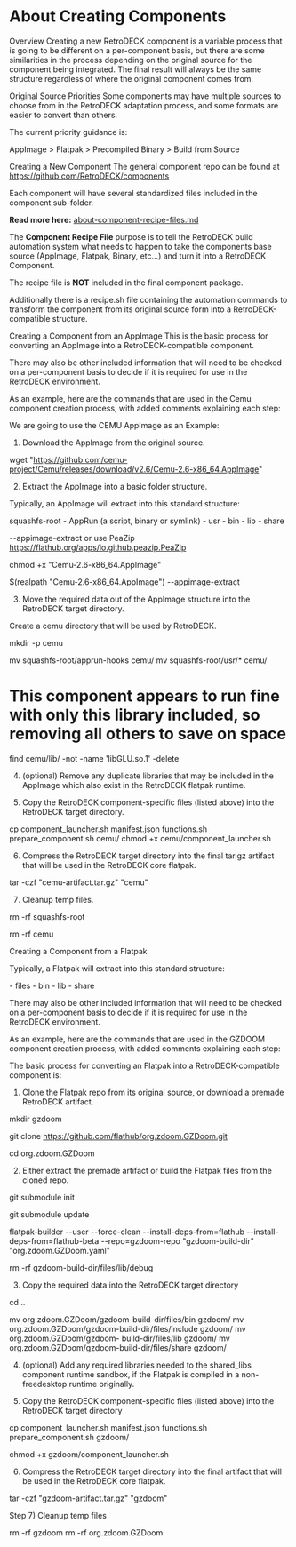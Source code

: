 # About Creating Components

Overview
Creating a new RetroDECK component is a variable process that is going to be different on a per-component basis, but there are some similarities in the process depending on the original source for the component being integrated. The final result will always be the same structure regardless of where the original component comes from.

Original Source Priorities
Some components may have multiple sources to choose from in the RetroDECK adaptation process, and some formats are easier to convert than others.

The current priority guidance is:

AppImage > Flatpak > Precompiled Binary > Build from Source

Creating a New Component
The general component repo can be found at https://github.com/RetroDECK/components



Each component will have several standardized files included in the component sub-folder.

**Read more here:** [about-component-recipe-files.md](about-component-ingredient-files)



The **Component Recipe File** purpose is to tell the RetroDECK build automation system what needs to happen to take the components base source (AppImage, Flatpak, Binary, etc...) and turn it into a RetroDECK Component.

The recipe file is **NOT** included in the final component package. 


Additionally there is a recipe.sh file containing the automation commands to transform the component from its original source form into a RetroDECK-compatible structure.

Creating a Component from an AppImage
This is the basic process for converting an AppImage into a RetroDECK-compatible component.

There may also be other included information that will need to be checked on a per-component basis to decide if it is required for use in the RetroDECK environment.

As an example, here are the commands that are used in the Cemu component creation process, with added comments explaining each step:

We are going to use the CEMU AppImage as an Example:


1) Download the AppImage from the original source.

wget "https://github.com/cemu-project/Cemu/releases/download/v2.6/Cemu-2.6-x86_64.AppImage"

2) Extract the AppImage into a basic folder structure.

Typically, an AppImage will extract into this standard structure:

squashfs-root
    - AppRun (a script, binary or symlink)
    - usr
        - bin
        - lib
        - share

--appimage-extract or use PeaZip https://flathub.org/apps/io.github.peazip.PeaZip 

chmod +x "Cemu-2.6-x86_64.AppImage"

$(realpath "Cemu-2.6-x86_64.AppImage") --appimage-extract


3) Move the required data out of the AppImage structure into the RetroDECK target directory.

Create a cemu directory that will be used by RetroDECK.

mkdir -p cemu

mv squashfs-root/apprun-hooks cemu/
mv squashfs-root/usr/* cemu/

# This component appears to run fine with only this library included, so removing all others to save on space
find cemu/lib/ -not -name 'libGLU.so.1' -delete

4) (optional) Remove any duplicate libraries that may be included in the AppImage which also exist in the RetroDECK flatpak runtime.

5) Copy the RetroDECK component-specific files (listed above) into the RetroDECK target directory.

cp component_launcher.sh manifest.json functions.sh prepare_component.sh cemu/
chmod +x cemu/component_launcher.sh


6) Compress the RetroDECK target directory into the final tar.gz artifact that will be used in the RetroDECK core flatpak.

tar -czf "cemu-artifact.tar.gz" "cemu"

7) Cleanup temp files.

rm -rf squashfs-root

rm -rf cemu


Creating a Component from a Flatpak

Typically, a Flatpak will extract into this standard structure:

<cloned repo directory>
    <flatpak-build-dir>
        - files
            - bin
            - lib
            - share

There may also be other included information that will need to be checked on a per-component basis to decide if it is required for use in the RetroDECK environment.

As an example, here are the commands that are used in the GZDOOM component creation process, with added comments explaining each step:

The basic process for converting an Flatpak into a RetroDECK-compatible component is:

1) Clone the Flatpak repo from its original source, or download a premade RetroDECK artifact.

mkdir gzdoom

git clone https://github.com/flathub/org.zdoom.GZDoom.git

cd org.zdoom.GZDoom

2) Either extract the premade artifact or build the Flatpak files from the cloned repo.

git submodule init

git submodule update

flatpak-builder --user --force-clean --install-deps-from=flathub --install-deps-from=flathub-beta --repo=gzdoom-repo "gzdoom-build-dir" "org.zdoom.GZDoom.yaml"

rm -rf gzdoom-build-dir/files/lib/debug

3) Copy the required data into the RetroDECK target directory

cd ..

mv org.zdoom.GZDoom/gzdoom-build-dir/files/bin gzdoom/
mv org.zdoom.GZDoom/gzdoom-build-dir/files/include gzdoom/
mv org.zdoom.GZDoom/gzdoom- build-dir/files/lib gzdoom/
mv org.zdoom.GZDoom/gzdoom-build-dir/files/share gzdoom/

4) (optional) Add any required libraries needed to the shared_libs component runtime sandbox, if the Flatpak is compiled in a non-freedesktop runtime originally.

5) Copy the RetroDECK component-specific files (listed above) into the RetroDECK target directory

cp component_launcher.sh manifest.json functions.sh prepare_component.sh gzdoom/

chmod +x gzdoom/component_launcher.sh

6) Compress the RetroDECK target directory into the final artifact that will be used in the RetroDECK core flatpak.

tar -czf "gzdoom-artifact.tar.gz" "gzdoom"


Step 7) Cleanup temp files

rm -rf gzdoom
rm -rf org.zdoom.GZDoom

